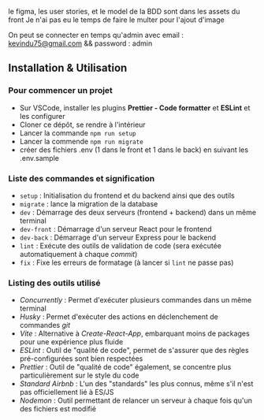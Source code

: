 le figma, les user stories, et le model de la BDD sont dans les assets du front
Je n'ai pas eu le temps de faire le multer pour l'ajout d'image

On peut se connecter en temps qu'admin avec email : kevindu75@gmail.com && password : admin

## Installation & Utilisation

### Pour commencer un projet
- Sur VSCode, installer les plugins **Prettier - Code formatter** et **ESLint** et les configurer
- Cloner ce dépôt, se rendre à l'intérieur
- Lancer la commande `npm run setup`
- Lancer la commende `npm run migrate`
- créer des fichiers .env (1 dans le front et 1 dans le back) en suivant les .env.sample

### Liste des commandes et signification
- `setup` : Initialisation du frontend et du backend ainsi que des outils
- `migrate` : lance la migration de la database
- `dev` : Démarrage des deux serveurs (frontend + backend) dans un même terminal
- `dev-front` : Démarrage d'un serveur React pour le frontend
- `dev-back` : Démarrage d'un serveur Express pour le backend
- `lint` : Exécute des outils de validation de code (sera exécutée automatiquement à chaque _commit_)
- `fix` : Fixe les erreurs de formatage (à lancer si `lint` ne passe pas)

### Listing des outils utilisé
- _Concurrently_ : Permet d'exécuter plusieurs commandes dans un même terminal
- _Husky_ : Permet d'exécuter des actions en déclenchement de commandes _git_
- _Vite_ : Alternative à _Create-React-App_, embarquant moins de packages pour une expérience plus fluide
- _ESLint_ : Outil de "qualité de code", permet de s'assurer que des règles pré-configurées sont bien respectées
- _Prettier_ : Outil de "qualité de code" également, se concentre plus particulièrement sur le style du code
- _Standard Airbnb_ : L'un des "standards" les plus connus, même s'il n'est pas officiellement lié à ES/JS
- _Nodemon_ : Outil permettant de relancer un serveur à chaque fois qu'un des fichiers est modifié
